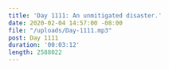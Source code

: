 ```yaml
---
title: 'Day 1111: An unmitigated disaster.'
date: 2020-02-04 14:57:00 -08:00
file: "/uploads/Day-1111.mp3"
post: Day 1111
duration: '00:03:12'
length: 2588022
---
```


